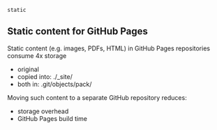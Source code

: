 `static`
## Static content for GitHub Pages
Static content (e.g. images, PDFs, HTML) in GitHub Pages repositories consume 4x storage
- original
- copied into: ./_site/
- both in: .git/objects/pack/

Moving such content to a separate GitHub repository reduces:
- storage overhead
- GitHub Pages build time
